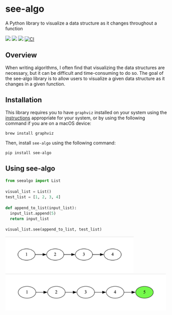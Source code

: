 # see-algo
A Python library to visualize a data structure as it changes throughout a function

[![](https://img.shields.io/badge/License-Apache_2.0-pink.svg)](./LICENSE) 
![](https://img.shields.io/github/issues/sarahtang7/see-algo)
![](https://img.shields.io/codecov/c/github/sarahtang7/see-algo/main?color=lightgreen)
[![CI](https://github.com/sarahtang7/see-algo/actions/workflows/main.yml/badge.svg?branch=main)](https://github.com/sarahtang7/see-algo/actions/workflows/main.yml)

## Overview
When writing algorithms, I often find that visualizing the data structures are necessary, but it can be difficult and time-consuming to do so. The goal of the see-algo library is to allow users to visualize a given data structure as it changes in a given function.

## Installation
This library requires you to have `graphviz` installed on your system using the [instructions](https://graphviz.org/download/) appropriate for your system, or by using the following command if you are on a macOS device: 
```
brew install graphviz
```
Then, install `see-algo` using the following command:
```
pip install see-algo
```

## Using see-algo
```python
from seealgo import List

visual_list = List()
test_list = [1, 2, 3, 4]

def append_to_list(input_list):
  input_list.append(5)
  return input_list

visual_list.see(append_to_list, test_list)
```
<img src="./outputFiles/eg_appendlist_before.png" width="400">
<img src="./outputFiles/eg_appendlist_after.png" width="500">
